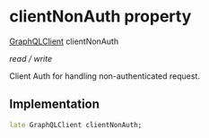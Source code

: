 


# clientNonAuth property







[GraphQLClient](https://pub.dev/documentation/graphql/5.2.0-beta.4/graphql/GraphQLClient-class.html) clientNonAuth
  
_<span class="feature">read / write</span>_



<p>Client Auth for handling non-authenticated request.</p>



## Implementation

```dart
late GraphQLClient clientNonAuth;
```







